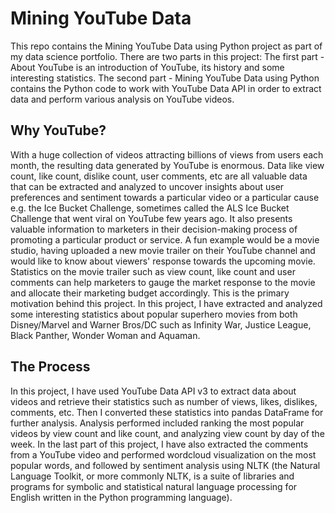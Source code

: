 # Mining YouTube Data
This repo contains the Mining YouTube Data using Python project as part of my data science portfolio. There are two parts in this project: The first part - About YouTube is an introduction of YouTube, its history and some interesting statistics. The second part - Mining YouTube Data using Python contains the Python code to work with YouTube Data API in order to extract data and perform various analysis on YouTube videos.

## Why YouTube?
With a huge collection of videos attracting billions of views from users each month, the resulting data generated by YouTube is enormous. Data like view count, like count, dislike count, user comments, etc are all valuable data that can be extracted and analyzed to uncover insights about user preferences and sentiment towards a particular video or a particular cause e.g. the Ice Bucket Challenge, sometimes called the ALS Ice Bucket Challenge that went viral on YouTube few years ago. It also presents valuable information to marketers in their decision-making process of promoting a particular product or service. A fun example would be a movie studio, having uploaded a new movie trailer on their YouTube channel and would like to know about viewers' response towards the upcoming movie. Statistics on the movie trailer such as view count, like count and user comments can help marketers to gauge the market response to the movie and allocate their marketing budget accordingly. This is the primary motivation behind this project. In this project, I have extracted and analyzed some interesting statistics about popular superhero movies from both Disney/Marvel and Warner Bros/DC such as Infinity War, Justice League, Black Panther, Wonder Woman and Aquaman.

## The Process
In this project, I have used YouTube Data API v3 to extract data about videos and retrieve their statistics such as number of views, likes, dislikes, comments, etc. Then I converted these statistics into pandas DataFrame for further analysis. Analysis performed included ranking the most popular videos by view count and like count, and analyzing view count by day of the week. In the last part of this project, I have also extracted the comments from a YouTube video and performed wordcloud visualization on the most popular words, and followed by sentiment analysis using NLTK (the Natural Language Toolkit, or more commonly NLTK, is a suite of libraries and programs for symbolic and statistical natural language processing for English written in the Python programming language).
